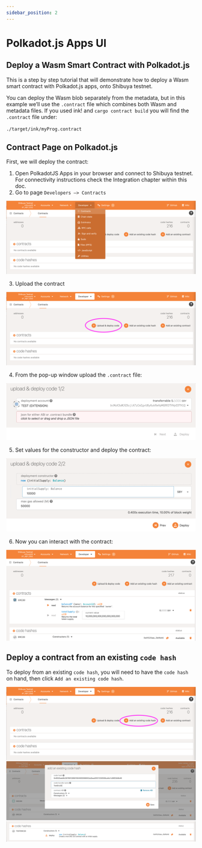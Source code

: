```yaml
---
sidebar_position: 2
---
```


# Polkadot.js Apps UI

## Deploy a Wasm Smart Contract with Polkadot.js

This is a step by step tutorial that will demonstrate how to deploy a Wasm smart contract with Polkadot.js apps, onto Shibuya testnet.

You can deploy the Wasm blob separately from the metadata, but in this example we’ll use the `.contract` file which combines both Wasm and metadata files. If you used ink! and `cargo contract build` you will find the `.contract` file under:

`./target/ink/myProg.contract`

## Contract Page on Polkadot.js

First, we will deploy the contract:

1. Open PolkadotJS Apps in your browser and connect to Shibuya testnet. For connectivity instructions check the Integration chapter within this doc.
2. Go to page `Developers —> Contracts`

![1](img/1.png)

3. Upload the contract

![2](img/2.png)

4. From the pop-up window upload the `.contract` file:

![3](img/3.png)

5. Set values for the constructor and deploy the contract:

![4](img/4.png)

6. Now you can interact with the contract:

![5](img/5.png)

## Deploy a contract from an existing `code hash`

To deploy from an existing `code hash`, you will need to have the `code hash` on hand, then click `Add an existing code hash`.

![6](img/6.png)
![7](img/7.png)
![8](img/8.png)
